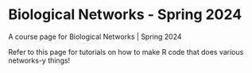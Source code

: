 # Biological Networks - Spring 2024
A course page for Biological Networks | Spring 2024

Refer to this page for tutorials on how to make R code that does various networks-y things!

